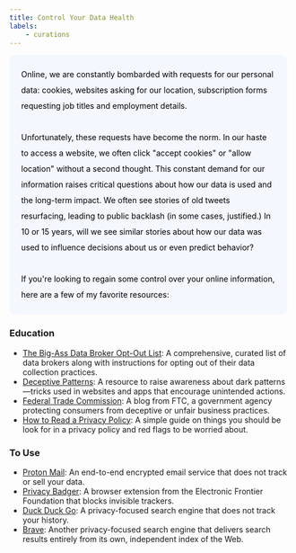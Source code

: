```yaml
---
title: Control Your Data Health
labels: 
    - curations
---
```



<!-- With constant news about how 
<a href="https://www.nytimes.com/2015/02/15/magazine/how-one-stupid-tweet-ruined-justine-saccos-life.htm">online content can resurface and ruin you years later</a> 
to the 
<a href="https://cjil.uchicago.edu/online-archive/family-influencing-best-interests-child">showcasing of child stars on social media</a>, -->

<p style="padding: 1.5em 1.5em; background: #f5f7ff; border-radius: 10px; color: #000; width: 90%; line-height: 2;">
Online, we are constantly bombarded with requests for our personal data: cookies, websites asking for our location, subscription forms requesting job titles and employment details. <br><br>
Unfortunately, these requests have become the norm. In our haste to access a website, we often click "accept cookies" or "allow location" without a second thought. This constant demand for our information raises critical questions about how our data is used and the long-term impact. We often see stories of old tweets resurfacing, leading to public backlash (in some cases, justified.) In 10 or 15 years, will we see similar stories about how our data was used to influence decisions about us or even predict behavior?
<br><br>
If you're looking to regain some control over your online information, here are a few of my favorite resources:
</p>

<h3>Education</h3>
<ul>
    <li> 
        <a href="https://github.com/yaelwrites/Big-Ass-Data-Broker-Opt-Out-List?tab=readme-ov-file">The Big-Ass Data Broker Opt-Out List</a>: A comprehensive, curated list of data brokers along with instructions for opting out of their data collection practices.
    </li>
    <li> 
        <a href="https://www.deceptive.design/">Deceptive Patterns</a>: A resource to raise awareness about dark patterns—tricks used in websites and apps that encourage unintended actions.
    </li>
        <li> 
        <a href="https://www.ftc.gov/about-ftc/bureaus-offices/blog-posts">Federal Trade Commission</a>: A blog from FTC, a government agency protecting consumers from deceptive or unfair business practices.
    </li>
        <li> 
        <a href="https://pirg.org/resources/how-to-read-a-privacy-policy/">How to Read a Privacy Policy</a>: A simple guide on things you should be look for in a privacy policy and red flags to be worried about.
    </li>
</ul>


<h3>To Use</h3>
<ul>
    <li> 
        <a href="https://proton.me/">Proton Mail</a>: An end-to-end encrypted email service that does not track or sell your data.
    </li>
    <li> 
        <a href="https://privacybadger.org/">Privacy Badger</a>: A browser extension from the Electronic Frontier Foundation that blocks invisible trackers.
    </li>
    <li> 
        <a href="https://duckduckgo.com/">Duck Duck Go</a>: A privacy-focused search engine that does not track your history. 
    </li>
    <li> 
        <a href="https://brave.com/">Brave</a>: Another privacy-focused search engine that delivers search results entirely from its own, independent index of the Web.
    </li>
</ul>

<br>



